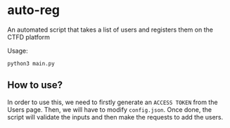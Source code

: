 # auto-reg
An automated script that takes a list of users and registers them on the CTFD platform


Usage:
```
python3 main.py
```

## How to use?
In order to use this, we need to firstly generate an `ACCESS TOKEN` from the Users page. Then, we will have to modify `config.json`. Once done, the script will validate the inputs and then make the requests to add the users.
